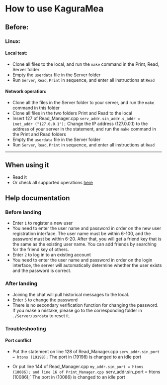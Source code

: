 # How to use KaguraMea

## Before:

### Linux:

#### Local test:
- Clone all files to the local, and run the `make` command in the Print, Read, Server folder
- Empty the `userdata` file in the Server folder
- Run `Server`, `Read`, `Print` in sequence, and enter all instructions at `Read`

#### Network operation:
- Clone all the files in the Server folder to your server, and run the `make` command in this folder
- Clone all files in the two folders Print and Read to the local
- Insert 127 of Read_Manager.cpp `serv_addr.sin_addr.s_addr = inet_addr ("127.0.0.1");` Change the IP address (127.0.0.1) to the address of your server in the statement, and run the `make` command in the Print and Read folders
- Empty the `userdata` file in the Server folder
- Run `Server`, `Read`, `Print` in sequence, and enter all instructions at `Read`

---

## When using it
- Read it
- Or check all supported operations [here](https://github.com/XDeviation/EasyIM/wiki)

## Help documentation

### Before landing
- Enter `1` to register a new user
- You need to enter the user name and password in order on the new user registration interface. The user name must be within 6-100, and the password must be within 6-20. After that, you will get a friend key that is the same as the existing user name. You can add friends by searching for the friend key of others.
- Enter `2` to log in to an existing account
- You need to enter the user name and password in order on the login interface, the server will automatically determine whether the user exists and the password is correct.

### After landing
- Joining the chat will pull historical messages to the local.
- Enter `5` to change the password
- There is no secondary verification function for changing the password. If you make a mistake, please go to the corresponding folder in `./Server/usrdata` to reset it.

### Troubleshooting

#### Port conflict
- Put the statement on line 128 of Read_Manager.cpp
`serv_addr.sin_port = htons (19198);`
The port in (19198) is changed to an idle port

- Or put line 144 of Read_Manager.cpp
`my_addr.sin_port = htons (10086); and line 16 of Print_Manager.cpp
`serv_addr.sin_port = htons (10086);`
The port in (10086) is changed to an idle port